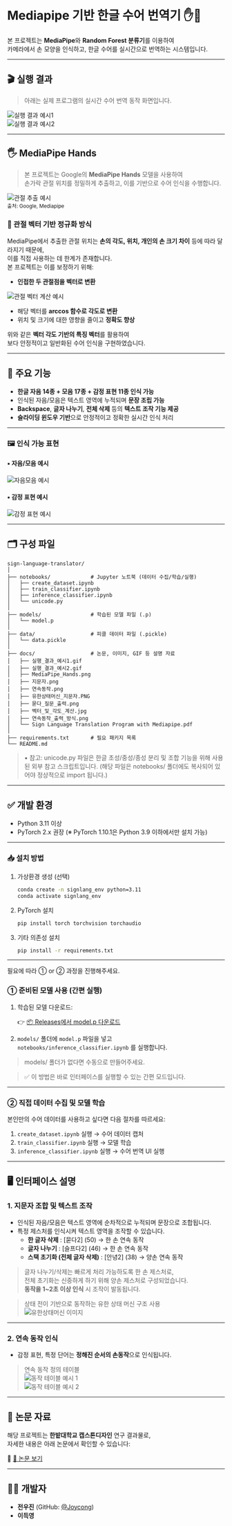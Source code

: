 # Mediapipe 기반 한글 수어 번역기 ✋🧠

본 프로젝트는 **MediaPipe**와 **Random Forest 분류기**를 이용하여  
카메라에서 손 모양을 인식하고, 한글 수어를 실시간으로 번역하는 시스템입니다.

---

## 🎬 실행 결과

> 아래는 실제 프로그램의 실시간 수어 번역 동작 화면입니다.

![실행 결과 예시1](./docs/실행_결과_예시1.gif)  
![실행 결과 예시2](./docs/실행_결과_예시2.gif)

---

## 🖐️ MediaPipe Hands

> 본 프로젝트는 Google의 **MediaPipe Hands** 모델을 사용하여  
> 손가락 관절 위치를 정밀하게 추출하고, 이를 기반으로 수어 인식을 수행합니다.

![관절 추출 예시](./docs/MediaPipe_Hands.png)  
<sub>출처: Google, Mediapipe</sub>

### 🧠 관절 벡터 기반 정규화 방식

MediaPipe에서 추출한 관절 위치는 **손의 각도, 위치, 개인의 손 크기 차이** 등에 따라 달라지기 때문에,  
이를 직접 사용하는 데 한계가 존재합니다.  
본 프로젝트는 이를 보정하기 위해:

- **인접한 두 관절점을 벡터로 변환**

![관절 벡터 계산 예시](./docs/벡터_및_각도_계산.jpg)  
- 해당 벡터를 **arccos 함수로 각도로 변환**
- 위치 및 크기에 대한 영향을 줄이고 **정확도 향상**

위와 같은 **벡터 각도 기반의 특징 벡터**를 활용하여  
보다 안정적이고 일반화된 수어 인식을 구현하였습니다.

---

## 📌 주요 기능

- **한글 자음 14종 + 모음 17종 + 감정 표현 11종 인식 가능**
- 인식된 자음/모음은 텍스트 영역에 누적되며 **문장 조립 가능**
- **Backspace**, **글자 나누기**, **전체 삭제** 등의 **텍스트 조작 기능 제공**
- **슬라이딩 윈도우 기반**으로 안정적이고 정확한 실시간 인식 처리

---

### 🖼️ 인식 가능 표현

#### ▪ 자음/모음 예시  
![자음모음 예시](./docs/지문자.png)

#### ▪ 감정 표현 예시  
![감정 표현 예시](./docs/연속동작.png)

---

## 🗂️ 구성 파일

```
sign-language-translator/
│
├── notebooks/             # Jupyter 노트북 (데이터 수집/학습/실행)
│   ├── create_dataset.ipynb
│   ├── train_classifier.ipynb
│   ├── inference_classifier.ipynb
│   └── unicode.py
│
├── models/                # 학습된 모델 파일 (.p)
│   └── model.p
│
├── data/                  # 피클 데이터 파일 (.pickle)
│   └── data.pickle
│
├── docs/                  # 논문, 이미지, GIF 등 설명 자료
│   ├── 실행_결과_예시1.gif
│   ├── 실행_결과_예시2.gif
│   ├── MediaPipe_Hands.png
│   ├── 지문자.png
│   ├── 연속동작.png
│   ├── 유한상태머신_지문자.PNG
│   ├── 묻다_질문_출력.png
│   ├── 벡터_및_각도_계산.jpg
│   ├── 연속동작_출력_방식.png
│   └── Sign Language Translation Program with Mediapipe.pdf
│
├── requirements.txt       # 필요 패키지 목록
└── README.md
```

> ▪ 참고:
unicode.py 파일은 한글 초성/중성/종성 분리 및 조합 기능을 위해 사용된 외부 참고 스크립트입니다.
(해당 파일은 notebooks/ 폴더에도 복사되어 있어야 정상적으로 import 됩니다.)

---

## ✅ 개발 환경

- Python 3.11 이상
- PyTorch 2.x 권장 (※ PyTorch 1.10.1은 Python 3.9 이하에서만 설치 가능)

---

### 📥 설치 방법

1. 가상환경 생성 (선택)
   ```bash
   conda create -n signlang_env python=3.11
   conda activate signlang_env
   ```

2. PyTorch 설치
   ```bash
   pip install torch torchvision torchaudio
   ```

3. 기타 의존성 설치
   ```bash
   pip install -r requirements.txt
   ```
---

필요에 따라 ① or ② 과정을 진행해주세요.

### ① 준비된 모델 사용 (간편 실행)

1. 학습된 모델 다운로드:

   👉 [📦 Releases에서 model.p 다운로드](https://github.com/Joycong/Sign-Language-Translation-Program-with-Mediapipe/releases)

2. `models/` 폴더에 `model.p` 파일을 넣고  
   `notebooks/inference_classifier.ipynb` 를 실행합니다.

>  models/ 폴더가 없다면 수동으로 만들어주세요.

> ✅ 이 방법은 바로 인터페이스를 실행할 수 있는 간편 모드입니다.

---

### ② 직접 데이터 수집 및 모델 학습

본인만의 수어 데이터를 사용하고 싶다면 다음 절차를 따르세요:

1. `create_dataset.ipynb` 실행 → 수어 데이터 캡처  
2. `train_classifier.ipynb` 실행 → 모델 학습  
3. `inference_classifier.ipynb` 실행 → 수어 번역 UI 실행

---

## 🖥️ 인터페이스 설명

### 1. 지문자 조합 및 텍스트 조작

- 인식된 자음/모음은 텍스트 영역에 순차적으로 누적되며 문장으로 조합됩니다.
- 특정 제스처를 인식시켜 텍스트 영역을 조작할 수 있습니다.
  - **한 글자 삭제** : [묻다2] (50) → 한 손 연속 동작
  - **글자 나누기** : [슬프다2] (46) → 한 손 연속 동작
  - **스택 초기화 (전체 글자 삭제)** : [안녕2] (38) → 양손 연속 동작

> 글자 나누기/삭제는 빠르게 처리 가능하도록 한 손 제스처로,  
> 전체 초기화는 신중하게 하기 위해 양손 제스처로 구성되었습니다.  
**동작을 1~2초 이상 인식** 시 조작이 발동됩니다.

> 상태 전이 기반으로 동작하는 유한 상태 머신 구조 사용  
![유한상태머신 이미지](./docs/유한상태머신_지문자.PNG)


---

### 2. 연속 동작 인식

- 감정 표현, 특정 단어는 **정해진 순서의 손동작**으로 인식됩니다.

> 연속 동작 정의 테이블  
![동작 테이블 예시 1](./docs/묻다_질문_출력.png)  
![동작 테이블 예시 2](./docs/연속동작_출력_방식.png)


---

## 📄 논문 자료

해당 프로젝트는 **한밭대학교 캡스톤디자인** 연구 결과물로,  
자세한 내용은 아래 논문에서 확인할 수 있습니다:

📎 [📘 논문 보기](./docs/Sign%20Language%20Translation%20Program%20with%20Mediapipe.pdf)

---

## 👨‍💻 개발자

- **전우진** (GitHub: [@Joycong](https://github.com/Joycong))  
- **이득영**
